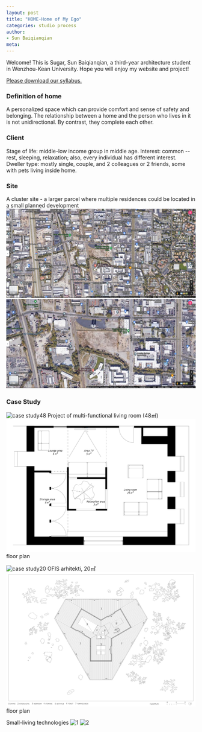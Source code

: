 ```yaml
---
layout: post
title: "HOME-Home of My Ego"
categories: studio process
author:
- Sun Baiqianqian
meta:
---
```


Welcome! This is Sugar, Sun Baiqianqian, a third-year architecture student in Wenzhou-Kean University. Hope you will enjoy my website and project!

[Please download our syllabus.][6102e09e]


  [6102e09e]: /assets/2021w_fa_arch3105_studio_syllabus.pdf "syllabus"



### Definition of home
A personalized space which can provide comfort and sense of safety and belonging. The relationship between a home and the person who lives in it is not unidirectional. By contrast, they complete each other.



### Client
Stage of life: middle-low income group in middle age.
Interest: common -- rest, sleeping, relaxation; also, every individual has different interest.
Dweller type: mostly single, couple, and 2 colleagues or 2 friends, some with pets living inside home.



### Site
A cluster site - a larger parcel where multiple residences could be located in a small planned development
![site plan1](assets/site.png)
![site plan2](assets/site2.png)



  ### Case Study
![case study48](https://github.com/SunBaiqianqian/SunBaiqianqian-Portfolio/blob/master/assets/case%20study48.jpg?raw=true)
Project of multi-functional living room (48㎡)
![plan48](https://github.com/SunBaiqianqian/SunBaiqianqian-Portfolio/blob/master/assets/plan119.jpg?raw=true)
floor plan


![case study20](https://github.com/SunBaiqianqian/SunBaiqianqian-Portfolio/blob/master/assets/case%20study20.jpg?raw=true)
OFIS arhitekti, 20㎡
![plan20](https://github.com/SunBaiqianqian/SunBaiqianqian-Portfolio/blob/master/assets/1520515702726532.jpg?raw=true)
floor plan



Small-living technologies
![1](assets/pinup-1.jpg)
![2](assets/pinup-2.jpg)
